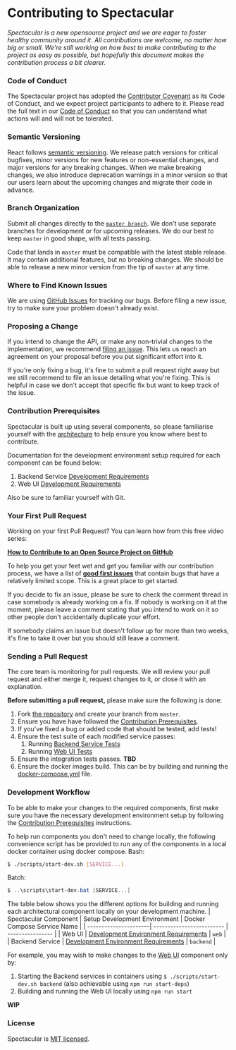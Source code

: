 # Contributing to Spectacular
*Spectacular is a new opensource project and we are eager to foster healthy community around it. All contributions are welcome, no matter how big or small. We're still working on how best to make contributing to the project as easy as possible, but hopefully this document makes the contribution process a bit clearer.*

### Code of Conduct

The Spectacular project has adopted the [Contributor Covenant](https://www.contributor-covenant.org/) as its Code of Conduct, and we expect project participants to adhere to it. Please read the full text in our [Code of Conduct](CODE_OF_CONDUCT.md) so that you can understand what actions will and will not be tolerated.

### Semantic Versioning

React follows [semantic versioning](https://semver.org/). We release patch versions for critical bugfixes, minor versions for new features or non-essential changes, and major versions for any breaking changes. When we make breaking changes, we also introduce deprecation warnings in a minor version so that our users learn about the upcoming changes and migrate their code in advance.

### Branch Organization

Submit all changes directly to the [`master branch`](https://github.com/specmore/spectacular/tree/master). We don't use separate branches for development or for upcoming releases. We do our best to keep `master` in good shape, with all tests passing.

Code that lands in `master` must be compatible with the latest stable release. It may contain additional features, but no breaking changes. We should be able to release a new minor version from the tip of `master` at any time.

### Where to Find Known Issues

We are using [GitHub Issues](https://github.com/specmore/spectacular/issues) for tracking our bugs. Before filing a new issue, try to make sure your problem doesn't already exist.

### Proposing a Change

If you intend to change the API, or make any non-trivial changes to the implementation, we recommend [filing an issue](https://github.com/specmore/spectacular/issues/new). This lets us reach an agreement on your proposal before you put significant effort into it.

If you're only fixing a bug, it's fine to submit a pull request right away but we still recommend to file an issue detailing what you're fixing. This is helpful in case we don't accept that specific fix but want to keep track of the issue.

### Contribution Prerequisites
Spectacular is built up using several components, so please familiarise yourself with the [architecture](docs/architecture.md) to help ensure you know where best to contribute.

Documentation for the development environment setup required for each component can be found below:
   1. Backend Service [Development Requirements](/backend/README.md#development-environment-requirements)
   2. Web UI [Development Requirements](/web/README.md#development-environment-requirements)

Also be sure to familiar yourself with Git.

### Your First Pull Request

Working on your first Pull Request? You can learn how from this free video series:

**[How to Contribute to an Open Source Project on GitHub](https://egghead.io/series/how-to-contribute-to-an-open-source-project-on-github)**

To help you get your feet wet and get you familiar with our contribution process, we have a list of **[good first issues](https://github.com/specmore/spectacular/issues?q=is:open+is:issue+label:"good+first+issue")** that contain bugs that have a relatively limited scope. This is a great place to get started.

If you decide to fix an issue, please be sure to check the comment thread in case somebody is already working on a fix. If nobody is working on it at the moment, please leave a comment stating that you intend to work on it so other people don't accidentally duplicate your effort.

If somebody claims an issue but doesn't follow up for more than two weeks, it's fine to take it over but you should still leave a comment.

### Sending a Pull Request

The core team is monitoring for pull requests. We will review your pull request and either merge it, request changes to it, or close it with an explanation.

**Before submitting a pull request,** please make sure the following is done:

1. Fork [the repository](https://github.com/specmore/spectacular) and create your branch from `master`.
2. Ensure you have have followed the [Contribution Prerequisites](#contribution-prerequisites).
3. If you've fixed a bug or added code that should be tested, add tests!
4. Ensure the test suite of each modified service passes:
   1. Running [Backend Service Tests](/backend/README.md#testing-the-application)
   2. Running [Web UI Tests](/web/README.md#testing-the-application)
5. Ensure the integration tests passes. **TBD**
6. Ensure the docker images build. This can be by building and running the [docker-compose.yml](docker-compose.yml) file.

### Development Workflow
To be able to make your changes to the required components, first make sure you have the necessary development environment setup by following the [Contribution Prerequisites](#contribution-prerequisites) instructions.

To help run components you don't need to change locally, the following convenience script has be provided to run any of the components in a local docker container using docker compose.
Bash:
```bash
$ ./scripts/start-dev.sh [SERVICE...]
```
Batch:
```powershell
$ ..\scripts\start-dev.bat [SERVICE...]
```

The table below shows you the different options for building and running each architectural component locally on your development machine.
| Spectacular Component | Setup Development Environment | Docker Compose Service Name |
| ----------------------| ------------------------- | ---------------- |
| Web UI | [Development Environment Requirements](web/README.md#development-environment-requirements) | `web` |
| Backend Service | [Development Environment Requirements](backend/README.md#development-environment-requirements) | `backend` |

For example, you may wish to make changes to the [Web UI](web/) component only by:
1. Starting the Backend services in containers using `$ ./scripts/start-dev.sh backend` (also achievable using `npm run start-deps`)
2. Building and running the Web UI locally using `npm run start`

**WIP**

### License

Spectacular is [MIT licensed](LICENSE).
